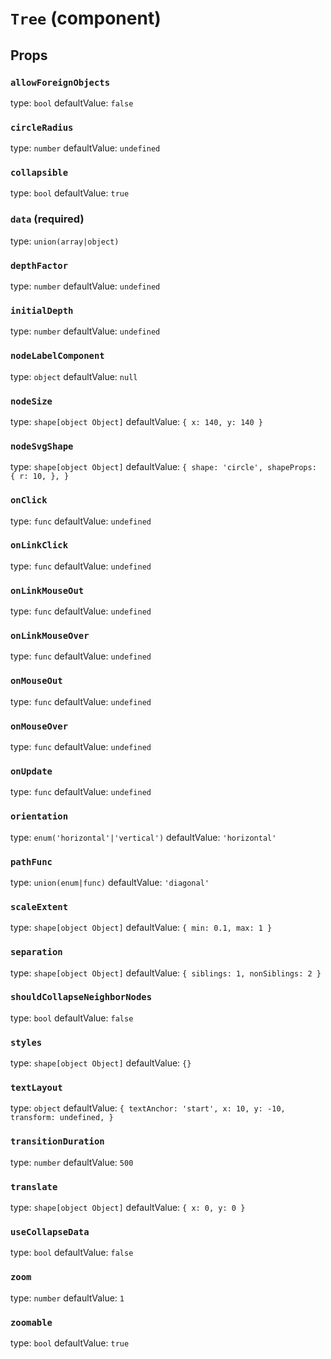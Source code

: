 `Tree` (component)
==================



Props
-----

### `allowForeignObjects`

type: `bool`
defaultValue: `false`


### `circleRadius`

type: `number`
defaultValue: `undefined`


### `collapsible`

type: `bool`
defaultValue: `true`


### `data` (required)

type: `union(array|object)`


### `depthFactor`

type: `number`
defaultValue: `undefined`


### `initialDepth`

type: `number`
defaultValue: `undefined`


### `nodeLabelComponent`

type: `object`
defaultValue: `null`


### `nodeSize`

type: `shape[object Object]`
defaultValue: `{ x: 140, y: 140 }`


### `nodeSvgShape`

type: `shape[object Object]`
defaultValue: `{
  shape: 'circle',
  shapeProps: {
    r: 10,
  },
}`


### `onClick`

type: `func`
defaultValue: `undefined`


### `onLinkClick`

type: `func`
defaultValue: `undefined`


### `onLinkMouseOut`

type: `func`
defaultValue: `undefined`


### `onLinkMouseOver`

type: `func`
defaultValue: `undefined`


### `onMouseOut`

type: `func`
defaultValue: `undefined`


### `onMouseOver`

type: `func`
defaultValue: `undefined`


### `onUpdate`

type: `func`
defaultValue: `undefined`


### `orientation`

type: `enum('horizontal'|'vertical')`
defaultValue: `'horizontal'`


### `pathFunc`

type: `union(enum|func)`
defaultValue: `'diagonal'`


### `scaleExtent`

type: `shape[object Object]`
defaultValue: `{ min: 0.1, max: 1 }`


### `separation`

type: `shape[object Object]`
defaultValue: `{ siblings: 1, nonSiblings: 2 }`


### `shouldCollapseNeighborNodes`

type: `bool`
defaultValue: `false`


### `styles`

type: `shape[object Object]`
defaultValue: `{}`


### `textLayout`

type: `object`
defaultValue: `{
  textAnchor: 'start',
  x: 10,
  y: -10,
  transform: undefined,
}`


### `transitionDuration`

type: `number`
defaultValue: `500`


### `translate`

type: `shape[object Object]`
defaultValue: `{ x: 0, y: 0 }`


### `useCollapseData`

type: `bool`
defaultValue: `false`


### `zoom`

type: `number`
defaultValue: `1`


### `zoomable`

type: `bool`
defaultValue: `true`


